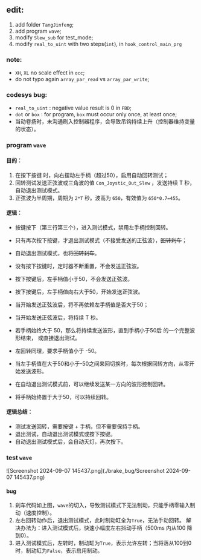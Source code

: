 ## edit:
1. add folder `TangJinfeng`;
2. add program `wave`;
3. modify `Slew_sub` for test_mode;
4. modify `real_to_uint` with two steps(`int`), in `hook_control_main_prg`

### note:
- `XH`, `XL` no scale effect in `occ`;
- do not typo again `array_par_read` vs `array_par_write`;

### codesys bug:
- `real_to_uint` : negative value result is 0 in `FBD`;
- `dot` or `box` : for program, `box` must occur only once, at least once;
- 当动卷扬时，未沟通刷入控制器程序，会导致吊钩持续上升（控制器维持变量的状态）。

### program `wave`

#### 目的：
1. 在按下按键 时，向右摆动左手柄（超过50），启用自动回转测试；
2. 回转测试发送正弦波或三角波的值 `Con_Joystic_Out_Slew` ，发送持续 T 秒，自动退出测试模式。
3. 正弦波为半周期，周期为 `2*T` 秒。波高为 `650`，有效值为 `650*0.7=455`。

#### 逻辑：
* 按键按下（第三行第三个），进入测试模式，禁用左手柄控制回转。
* 只有再次按下按键，才退出测试模式（不接受发送的正弦波），~~回转刹车~~；
* 自动退出测试模式，也将~~回转刹车~~。

* 没有按下按键时，定时器不断重置，不会发送正弦波。
* 按下按键后，左手柄值小于50，不会发送正弦波。
* 按下按键后，左手柄值向右大于50，开始发送正弦波。
* 当开始发送正弦波后，将不再依赖左手柄值是否大于50；
* 当开始发送正弦波后，将持续 T 秒。
* 若手柄始终大于 50，那么将持续发送波形，直到手柄小于50后 的一个完整波形结束， 或直接退出测试。
* 左回转同理，要求手柄值小于 -50。
* 当左手柄值在大于50和小于-50之间来回切换时，每次根据回转方向，从零开始发送波形。
* 在自动退出测试模式前，可以继续发送某一方向的波形控制回转。
* 将手柄始终置于大于50，可以持续回转。

#### 逻辑总结：
* 测试发送回转，需要按键 + 手柄，但不需要保持手柄。
* 退出测试，自动退出测试模式或按下按键。
* 自动退出测试模式后，会自动灭灯，再次按下。

### test `wave`
![Screenshot 2024-09-07 145437.png](./brake_bug/Screenshot 2024-09-07 145437.png)
#### bug
1. 刹车代码如上图，`wave`的切入，导致测试模式下无法制动，只能手柄零输入制动（速度控制）。
2. 左右回转动作后，退出测试模式，此时制动缸全为`True`，无法手动回转。
解决办法为：进入测试模式后，快速小幅度左右抖动手柄（500ms 内从100 降到0）。
3. 进入测试模式后，左转时，制动缸为`True`，表示允许左转；当将落从100到0时，制动缸为`False`，表示启用制动。